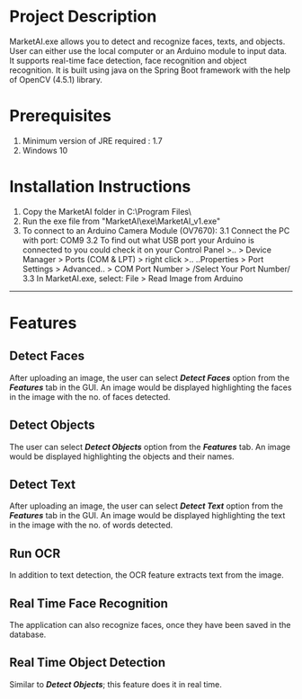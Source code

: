 # Project Description
MarketAI.exe allows you to detect and recognize faces, texts, and objects. User can either use the local computer or an Arduino module to input data. It supports real-time face detection, face recognition and object recognition. It is built using java on the Spring Boot framework with the help of OpenCV (4.5.1) library. 

# Prerequisites
1. Minimum version of JRE required : 1.7
2. Windows 10 

# Installation Instructions
1. Copy the MarketAI folder in C:\Program Files\
2. Run the exe file from "MarketAI\exe\MarketAI_v1.exe"
3. To connect to an Arduino Camera Module (OV7670):
   3.1 Connect the PC with port: COM9
   3.2 To find out what USB port your Arduino is connected to
       you could check it on your Control Panel >..
       > Device Manager > Ports (COM & LPT) > right click >.. 
       ..Properties > Port Settings > Advanced.. 
       > COM Port Number > /Select Your Port Number/
   3.3 In MarketAI.exe, select: File > Read Image from Arduino
- - - -
# Features
## Detect Faces ##
After uploading an image, the user can select ***Detect Faces*** option from the ***Features*** tab in the GUI. An image would be displayed highlighting the faces in the image with the no. of faces detected.

## Detect Objects ##
The user can select ***Detect Objects*** option from the ***Features*** tab. An image would be displayed highlighting the objects and their names.

## Detect Text ##
After uploading an image, the user can select ***Detect Text*** option from the ***Features*** tab in the GUI. An image would be displayed highlighting the text in the image with the no. of words detected.

## Run OCR ## 
In addition to text detection, the OCR feature extracts text from the image.

## Real Time Face Recognition ##
The application can also recognize faces, once they have been saved in the database.

## Real Time Object Detection ##
Similar to ***Detect Objects***; this feature does it in real time.
